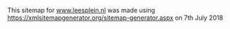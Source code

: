 This sitemap for www.leesplein.nl was made using https://xmlsitemapgenerator.org/sitemap-generator.aspx on 7th July 2018
